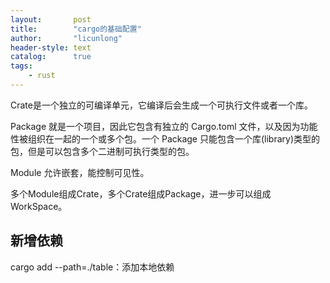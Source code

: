 ```yaml
---
layout:       post
title:        "cargo的基础配置"
author:       "licunlong"
header-style: text
catalog:      true
tags:
    - rust
---
```


Crate是一个独立的可编译单元，它编译后会生成一个可执行文件或者一个库。

Package 就是一个项目，因此它包含有独立的 Cargo.toml 文件，以及因为功能性被组织在一起的一个或多个包。一个 Package 只能包含一个库(library)类型的包，但是可以包含多个二进制可执行类型的包。

Module 允许嵌套，能控制可见性。

多个Module组成Crate，多个Crate组成Package，进一步可以组成WorkSpace。

## 新增依赖

cargo add --path=./table：添加本地依赖